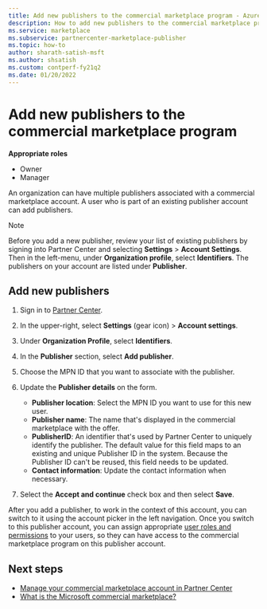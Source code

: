 ```yaml
---
title: Add new publishers to the commercial marketplace program - Azure Marketplace
description: How to add new publishers to the commercial marketplace program for a Microsoft commercial marketplace account in Partner Center.
ms.service: marketplace
ms.subservice: partnercenter-marketplace-publisher
ms.topic: how-to
author: sharath-satish-msft
ms.author: shsatish
ms.custom: contperf-fy21q2
ms.date: 01/20/2022
---
```


# Add new publishers to the commercial marketplace program

**Appropriate roles**

- Owner
- Manager

An organization can have multiple publishers associated with a commercial marketplace account. A user who is part of an existing publisher account can add publishers.

>[!NOTE]
>Before you add a new publisher, review your list of existing publishers by signing into Partner Center and selecting **Settings** > **Account Settings**. Then in the left-menu, under **Organization profile**, select **Identifiers**. The publishers on your account are listed under **Publisher**.

## Add new publishers

1. Sign in to [Partner Center](https://go.microsoft.com/fwlink/?linkid=2165507).
1. In the upper-right, select **Settings** (gear icon) > **Account settings**.
1. Under **Organization Profile**, select **Identifiers**.
1. In the **Publisher** section, select **Add publisher**.
1. Choose the MPN ID that you want to associate with the publisher.
1. Update the **Publisher details** on the form.

    - **Publisher location**: Select the MPN ID you want to use for this new user.
    - **Publisher name**: The name that's displayed in the commercial marketplace with the offer.  
    - **PublisherID**: An identifier that's used by Partner Center to uniquely identify the publisher. The default value for this field maps to an existing and unique Publisher ID in the system. Because the Publisher ID can't be reused, this field needs to be updated.  
    - **Contact information**: Update the contact information when necessary.

1. Select the **Accept and continue** check box and then select **Save**.

After you add a publisher, to work in the context of this account, you can switch to it using the account picker in the left navigation. Once you switch to this publisher account, you can assign appropriate [user roles and permissions](user-roles.md) to your users, so they can have access to the commercial marketplace program on this publisher account.

## Next steps

- [Manage your commercial marketplace account in Partner Center](manage-account.md)
- [What is the Microsoft commercial marketplace?](overview.md)
